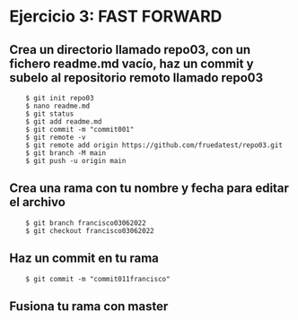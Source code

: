 # Ejercicio 3: FAST FORWARD
## Crea un directorio llamado repo03, con un fichero readme.md vacío, haz un commit y subelo al repositorio remoto llamado repo03

```
	$ git init repo03
    $ nano readme.md
    $ git status
    $ git add readme.md
    $ git commit -m "commit001"
    $ git remote -v
    $ git remote add origin https://github.com/fruedatest/repo03.git
    $ git branch -M main
    $ git push -u origin main
```

## Crea una rama con tu nombre y fecha para editar el archivo
```
    $ git branch francisco03062022
    $ git checkout francisco03062022
```

## Haz un commit en tu rama
```
    $ git commit -m "commit011francisco"
```

## Fusiona tu rama con master

